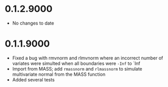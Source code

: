 # 0.1.2.9000
- No changes to date

# 0.1.1.9000
- Fixed a bug with rmvnorm and rlmvnorm where an incorrect number of variates were 
simulted when all boundaries were `-Inf` to `Inf
- Import from MASS; add `rmassnorm` and `rlmassnorm` to simulate multivariate
normal from the MASS function
- Added several tests
